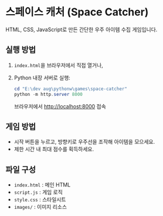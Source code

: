 
# 스페이스 캐처 (Space Catcher)

HTML, CSS, JavaScript로 만든 간단한 우주 아이템 수집 게임입니다.

## 실행 방법

1. `index.html`을 브라우저에서 직접 열거나,
2. Python 내장 서버로 실행:

	```powershell
	cd "E:\dev aug\pythonw\games\space-catcher"
	python -m http.server 8000
	```
	브라우저에서 [http://localhost:8000](http://localhost:8000) 접속

## 게임 방법

- 시작 버튼을 누르고, 방향키로 우주선을 조작해 아이템을 모으세요.
- 제한 시간 내 최대 점수를 획득하세요.

## 파일 구성

- `index.html` : 메인 HTML
- `script.js` : 게임 로직
- `style.css` : 스타일시트
- `images/` : 이미지 리소스



